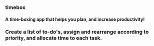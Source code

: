### timebox
#### A time-boxing app that helps you plan, and increase productivity!

### Create a list of to-do's, assign and rearrange according to priority, and allocate time to each task.
